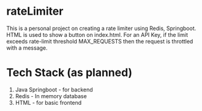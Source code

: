 # rateLimiter
This is a personal project on creating a rate limiter using Redis, Springboot. HTML is used to show a button on index.html. For an API Key, if the limit exceeds rate-limit threshold MAX_REQUESTS then the request is throttled with a message.

# Tech Stack (as planned)
1. Java Springboot - for backend
2. Redis - In memory database
3. HTML - for basic frontend
